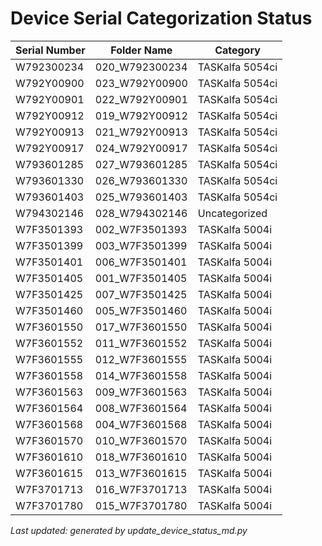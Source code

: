 # Device Serial Categorization Status

| Serial Number | Folder Name | Category |
|--------------|-------------|----------|
| W792300234 | 020_W792300234 | TASKalfa 5054ci |
| W792Y00900 | 023_W792Y00900 | TASKalfa 5054ci |
| W792Y00901 | 022_W792Y00901 | TASKalfa 5054ci |
| W792Y00912 | 019_W792Y00912 | TASKalfa 5054ci |
| W792Y00913 | 021_W792Y00913 | TASKalfa 5054ci |
| W792Y00917 | 024_W792Y00917 | TASKalfa 5054ci |
| W793601285 | 027_W793601285 | TASKalfa 5054ci |
| W793601330 | 026_W793601330 | TASKalfa 5054ci |
| W793601403 | 025_W793601403 | TASKalfa 5054ci |
| W794302146 | 028_W794302146 | Uncategorized |
| W7F3501393 | 002_W7F3501393 | TASKalfa 5004i |
| W7F3501399 | 003_W7F3501399 | TASKalfa 5004i |
| W7F3501401 | 006_W7F3501401 | TASKalfa 5004i |
| W7F3501405 | 001_W7F3501405 | TASKalfa 5004i |
| W7F3501425 | 007_W7F3501425 | TASKalfa 5004i |
| W7F3501460 | 005_W7F3501460 | TASKalfa 5004i |
| W7F3601550 | 017_W7F3601550 | TASKalfa 5004i |
| W7F3601552 | 011_W7F3601552 | TASKalfa 5004i |
| W7F3601555 | 012_W7F3601555 | TASKalfa 5004i |
| W7F3601558 | 014_W7F3601558 | TASKalfa 5004i |
| W7F3601563 | 009_W7F3601563 | TASKalfa 5004i |
| W7F3601564 | 008_W7F3601564 | TASKalfa 5004i |
| W7F3601568 | 004_W7F3601568 | TASKalfa 5004i |
| W7F3601570 | 010_W7F3601570 | TASKalfa 5004i |
| W7F3601610 | 018_W7F3601610 | TASKalfa 5004i |
| W7F3601615 | 013_W7F3601615 | TASKalfa 5004i |
| W7F3701713 | 016_W7F3701713 | TASKalfa 5004i |
| W7F3701780 | 015_W7F3701780 | TASKalfa 5004i |

_Last updated: generated by update_device_status_md.py_
